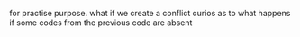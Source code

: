 for practise purpose.
what if we create a conflict
curios as to what happens if some codes
from the previous code are absent

